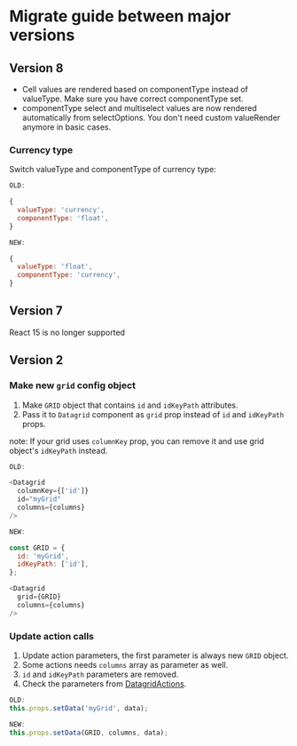 # Migrate guide between major versions

## Version 8
* Cell values are rendered based on componentType instead of valueType. Make sure you have correct componentType set.
* componentType select and multiselect values are now rendered automatically from selectOptions. You don't need custom valueRender anymore in basic cases.

### Currency type
Switch valueType and componentType of currency type:
```javascript
OLD:

{
  valueType: 'currency',
  componentType: 'float',
}
```

```javascript
NEW:

{
  valueType: 'float',
  componentType: 'currency',
}
```

## Version 7
React 15 is no longer supported

## Version 2

### Make new `grid` config object
1. Make `GRID` object that contains `id` and `idKeyPath` attributes.
2. Pass it to `Datagrid` component as `grid` prop instead of `id` and `idKeyPath` props.

note: If your grid uses `columnKey` prop, you can remove it and use grid object's `idKeyPath` instead.

```javascript
OLD:

<Datagrid
  columnKey={['id']}
  id="myGrid"
  columns={columns}
/>
```

```javascript
NEW:

const GRID = {
  id: 'myGrid',
  idKeyPath: ['id'],
};

<Datagrid
  grid={GRID}
  columns={columns}
/>
```

### Update action calls
1. Update action parameters, the first parameter is always new `GRID` object.
2. Some actions needs `columns` array as parameter as well.
3. `id` and `idKeyPath` parameters are removed.
2. Check the parameters from [DatagridActions](./src/datagrid/datagrid.actions.js).

```javascript
OLD:
this.props.setData('myGrid', data);
```

```javascript
NEW:
this.props.setData(GRID, columns, data);
```
